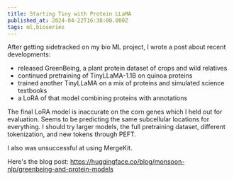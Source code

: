 ```yaml
---
title: Starting Tiny with Protein LLaMA
published_at: 2024-04-22T16:38:00.000Z
tags: ml,bioseries
---
```


After getting sidetracked on my bio ML project, I wrote a post about recent developments:

- released GreenBeing, a plant protein dataset of crops and wild relatives
- continued pretraining of TinyLLaMA-1.1B on quinoa proteins
- trained another TinyLLaMA on a mix of proteins and simulated science textbooks
- a LoRA of that model combining proteins with annotations

The final LoRA model is inaccurate on the corn genes which I held out for evaluation.
Seems to be predicting the same subcellular locations for everything.
I should try larger models, the full pretraining dataset, different tokenization, and new tokens through PEFT.

I also was unsuccessful at using MergeKit.

Here's the blog post: 
https://huggingface.co/blog/monsoon-nlp/greenbeing-and-protein-models

<br/>
<br/>
<br/>
